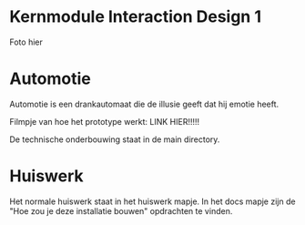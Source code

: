 # Kernmodule Interaction Design 1
Foto hier
# Automotie
Automotie is een drankautomaat die de illusie geeft dat hij emotie heeft. 

Filmpje van hoe het prototype werkt:
LINK HIER!!!!!

De technische onderbouwing staat in de main directory.

# Huiswerk
Het normale huiswerk staat in het huiswerk mapje. In het docs mapje zijn de "Hoe zou je deze installatie bouwen" opdrachten te vinden.
